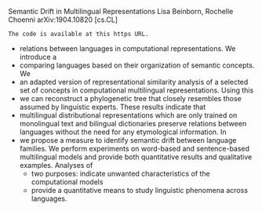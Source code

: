 Semantic Drift in Multilingual Representations
Lisa Beinborn, Rochelle Choenni
arXiv:1904.10820 [cs.CL]

    The code is available at this https URL.

* relations between languages in computational representations. We introduce a
* comparing languages based on their organization of semantic concepts. We
* an adapted version of representational similarity analysis of a selected set
  of concepts in computational multilingual representations.  Using this
* we can reconstruct a phylogenetic tree that closely resembles those assumed by
  linguistic experts.  These results indicate that
* multilingual distributional representations which are
  only trained on monolingual text and bilingual dictionaries preserve relations
  between languages without the need for any etymological information.  In
* we propose a measure to identify semantic drift between language families. We
  perform experiments on word-based and sentence-based multilingual models and
  provide both quantitative results and qualitative examples.  Analyses of
  * two purposes: indicate unwanted characteristics of the computational models
  * provide a quantitative means to study linguistic phenomena across languages.
